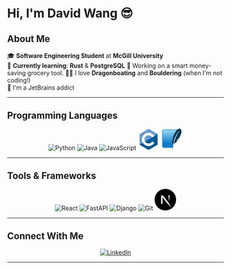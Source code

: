 <h1>Hi, I'm David Wang 😎</h1>

## **About Me**
🎓 **Software Engineering Student** at **McGill University**   
🌱 **Currently learning**: **Rust** & **PostgreSQL**
🌿 Working on a smart money-saving grocery tool.
🏄‍♂️ I love **Dragonboating** and **Bouldering** (when I'm not coding!)  
🫠 I'm a JetBrains addict

---

## **Programming Languages**
<p align="center">
  <img src="https://cdn.jsdelivr.net/gh/devicons/devicon/icons/python/python-original.svg" alt="Python" width="50" height="50"/>
  <img src="https://cdn.jsdelivr.net/gh/devicons/devicon/icons/java/java-original.svg" alt="Java" width="50" height="50"/>
  <img src="https://cdn.jsdelivr.net/gh/devicons/devicon/icons/javascript/javascript-original.svg" alt="JavaScript" width="50" height="50"/>
  <img src="https://github.com/devicons/devicon/blob/master/icons/c/c-original.svg" alt="Python" width="50" height="50"/>
  <img src="https://github.com/devicons/devicon/blob/master/icons/sqlite/sqlite-original.svg" alt="Python" width="50" height="50"/>
</p>

---

## **Tools & Frameworks**
<p align="center">
  <img src="https://cdn.jsdelivr.net/gh/devicons/devicon/icons/react/react-original.svg" alt="React" width="50" height="50"/>
  <img src="https://cdn.jsdelivr.net/gh/devicons/devicon/icons/fastapi/fastapi-original-wordmark.svg" alt="FastAPI" width="50" height="50"/>
  <img src="https://cdn.jsdelivr.net/gh/devicons/devicon/icons/django/django-plain.svg" alt="Django" width="50" height="50"/>
  <img src="https://cdn.jsdelivr.net/gh/devicons/devicon/icons/git/git-original.svg" alt="Git" width="50" height="50"/>
  <img src="https://github.com/devicons/devicon/blob/master/icons/nextjs/nextjs-original.svg" alt="Git" width="50" height="50"/>
</p>

---

## **Connect With Me**
<p align="center">
  <a href="https://www.linkedin.com/in/dajiwang7707/" target="_blank">
    <img src="https://img.shields.io/badge/LinkedIn-%230077B5.svg?style=for-the-badge&logo=linkedin&logoColor=white" alt="LinkedIn" />
  </a>
</p>

---
